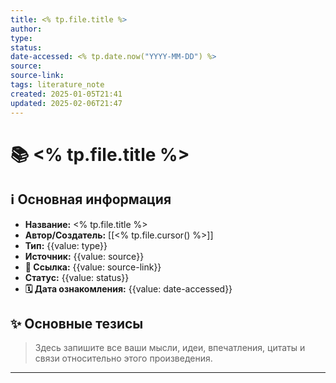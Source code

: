```yaml
---
title: <% tp.file.title %>
author: 
type: 
status: 
date-accessed: <% tp.date.now("YYYY-MM-DD") %>
source: 
source-link: 
tags: literature_note
created: 2025-01-05T21:41
updated: 2025-02-06T21:47
---
```


# 📚 <% tp.file.title %>

## ℹ️ Основная информация

* **Название:** <% tp.file.title %>
* **Автор/Создатель:** [[<% tp.file.cursor() %>]]
* **Тип:** {{value: type}}
* **Источник:** {{value: source}}
* **🔗 Ссылка:** {{value: source-link}}
* **Статус:** {{value: status}}
* **🗓️ Дата ознакомления:** {{value: date-accessed}}

## ✨ Основные тезисы

> Здесь запишите все ваши мысли, идеи, впечатления, цитаты и связи относительно этого произведения.

---

